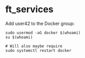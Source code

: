 # ft_services

Add user42 to the Docker group:

```console
sudo usermod -aG docker $(whoami)
su $(whoami)

# Will also maybe require
sudo systemctl restart docker
```
